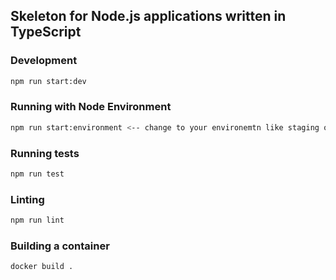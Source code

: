 ## Skeleton for Node.js applications written in TypeScript

### Development

```bash
npm run start:dev
```

### Running with Node Environment

```bash
npm run start:environment <-- change to your environemtn like staging or production and etc.
```

### Running tests

```bash
npm run test
```

### Linting

```bash
npm run lint
```

### Building a container

```bash
docker build .
```
